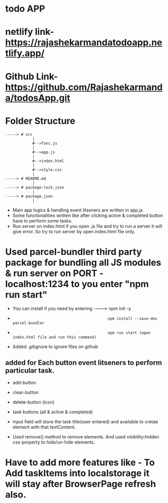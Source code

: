 # todo APP

# netlify link- https://rajashekarmandatodoapp.netlify.app/

# Github Link- https://github.com/Rajashekarmanda/todosApp.git

# Folder Structure
    
    -----> # src
                |
                #-->func.js
                |
                #-->app.js
                |
                #-->index.html
                |
                #-->style.css
                |
    -----> # README.md
                |
    -----> # package-lock.json
                |
    -----> # package.json
                |

* Main app logics & handling event litseners are written in app.js
* Some functionalities written like after clicking active & completed button have to perform some tasks.
* Run server on index.html if you open .js file and try to run a server it will give error. So try to run server by open index.html file only.

# Used parcel-bundler third party package for bundling all JS modules & run server on PORT - localhost:1234 to you enter "npm run start"
* You can install if you need by entering ----> npm init -y
*                                               npm install --save-dev parcel-bundler
*                                               npm run start (open index.html file and run this command)

* Added .gitignore to ignore files on github

## added for Each button event litseners to perform particular task.
* add-button
* clear-button
* delete-button (icon)
* task buttons (all & active & completed) 

* input field will store the task title(user entered) and available to cretae element with that textContent.

* Used remove() method to remove elements. And used visibility:hidden css-property to hide/un-hide elements.

# Have to add more features like - To Add taskItems into localstorage it will stay after BrowserPage refresh also. 




